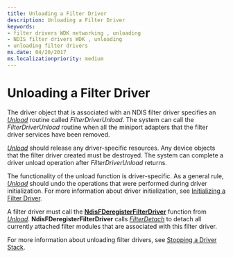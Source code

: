 ```yaml
---
title: Unloading a Filter Driver
description: Unloading a Filter Driver
keywords:
- filter drivers WDK networking , unloading
- NDIS filter drivers WDK , unloading
- unloading filter drivers
ms.date: 04/20/2017
ms.localizationpriority: medium
---
```


# Unloading a Filter Driver





The driver object that is associated with an NDIS filter driver specifies an [*Unload*](/windows-hardware/drivers/ddi/wdm/nc-wdm-driver_unload) routine called *FilterDriverUnload*. The system can call the *FilterDriverUnload* routine when all the miniport adapters that the filter driver services have been removed.

[*Unload*](/windows-hardware/drivers/ddi/wdm/nc-wdm-driver_unload) should release any driver-specific resources. Any device objects that the filter driver created must be destroyed. The system can complete a driver unload operation after *FilterDriverUnload* returns.

The functionality of the unload function is driver-specific. As a general rule, [*Unload*](/windows-hardware/drivers/ddi/wdm/nc-wdm-driver_unload) should undo the operations that were performed during driver initialization. For more information about driver initialization, see [Initializing a Filter Driver](initializing-a-filter-driver.md).

A filter driver must call the [**NdisFDeregisterFilterDriver**](/windows-hardware/drivers/ddi/ndis/nf-ndis-ndisfderegisterfilterdriver) function from [*Unload*](/windows-hardware/drivers/ddi/wdm/nc-wdm-driver_unload). **NdisFDeregisterFilterDriver** calls [*FilterDetach*](/windows-hardware/drivers/ddi/ndis/nc-ndis-filter_detach) to detach all currently attached filter modules that are associated with this filter driver.

For more information about unloading filter drivers, see [Stopping a Driver Stack](stopping-a-driver-stack.md).
